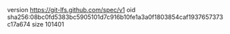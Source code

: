 version https://git-lfs.github.com/spec/v1
oid sha256:08bc0fd5383bc5905101d7c916b10fe1a3a0f1803854caf1937657373c17a674
size 101401

